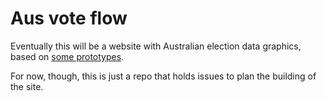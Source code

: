 # Aus vote flow

Eventually this will be a website with Australian election data graphics, based on [some prototypes](https://gilmoreorless.github.io/aec-data-playground/hordop/).

For now, though, this is just a repo that holds issues to plan the building of the site.
